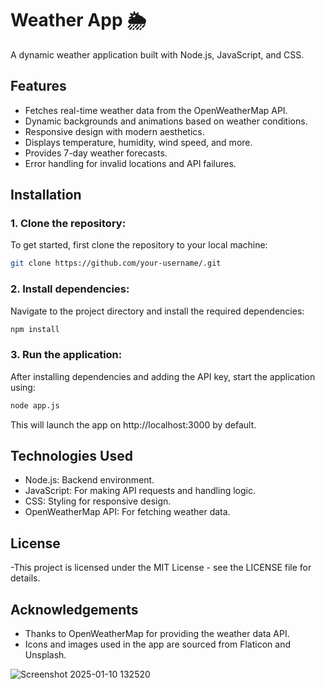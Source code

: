 # Weather App 🌦️

A dynamic weather application built with Node.js, JavaScript, and CSS.

## Features
- Fetches real-time weather data from the OpenWeatherMap API.
- Dynamic backgrounds and animations based on weather conditions.
- Responsive design with modern aesthetics.
- Displays temperature, humidity, wind speed, and more.
- Provides 7-day weather forecasts.
- Error handling for invalid locations and API failures.

## Installation

### 1. Clone the repository:
To get started, first clone the repository to your local machine:

```bash
git clone https://github.com/your-username/.git
```

### 2. Install dependencies:
Navigate to the project directory and install the required dependencies:

```bash
npm install
```
### 3. Run the application:
After installing dependencies and adding the API key, start the application using:

```bash
node app.js
```
This will launch the app on http://localhost:3000 by default.

## Technologies Used

- Node.js: Backend environment.
- JavaScript: For making API requests and handling logic.
- CSS: Styling for responsive design.
- OpenWeatherMap API: For fetching weather data.

## License

-This project is licensed under the MIT License - see the LICENSE file for details.

## Acknowledgements
- Thanks to OpenWeatherMap for providing the weather data API.
- Icons and images used in the app are sourced from Flaticon and Unsplash.




![Screenshot 2025-01-10 132520](https://github.com/user-attachments/assets/da70c002-feef-438c-a78a-8d18f181be94)
